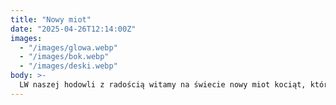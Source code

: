 ```yaml
---
title: "Nowy miot"
date: "2025-04-26T12:14:00Z"
images:
  - "/images/glowa.webp"
  - "/images/bok.webp"
  - "/images/deski.webp"
body: >-
  LW naszej hodowli z radością witamy na świecie nowy miot kociąt, które przyszły na świat zdrowe i pełne energii!
---
```

